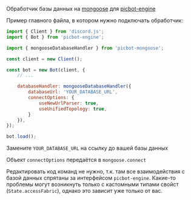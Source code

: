 Обработчик базы данных на [mongoose](https://www.npmjs.com/package/mongoose) для [picbot-engine](https://github.com/Picalines/picbot-engine)

Пример главного файла, в котором нужно подключать обработчик:

```js
import { Client } from 'discord.js';
import { Bot } from 'picbot-engine';

import { mongooseDatabaseHandler } from 'picbot-mongoose';

const client = new Client();

const bot = new Bot(client, {
    // ...

    databaseHandler: mongooseDatabaseHandler({
        databaseUrl: 'YOUR_DATABASE_URL',
        connectOptions: {
            useNewUrlParser: true,
            useUnifiedTopology: true,
        }
    }),
});

bot.load();
```

Замените `YOUR_DATABASE_URL` на ссылку до вашей базы данных

Объект `connectOptions` передаётся в `mongoose.connect`

Редактировать код команд не нужно, т.к. там все взаимодействия с базой данных спрятаны за интерфейсом `picbot-engine`. Какие-то проблемы могут возникнуть только с кастомными типами свойст (`State.accessFabric`), однако это зависит уже только от вас.
